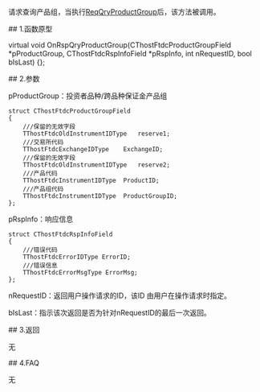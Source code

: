 <p>请求查询产品组，当执行<a href="../../CTHOSTFTDCTRADERSPI/REQQRYPRODUCTGROUP/">ReqQryProductGroup</a>后，该方法被调用。</p>
<span class="anchor" id="07d99c56-d33c-42ac-9e83-d13c9286eacc"></span>
## 1.函数原型
<p>virtual void OnRspQryProductGroup(CThostFtdcProductGroupField *pProductGroup, CThostFtdcRspInfoField *pRspInfo, int nRequestID, bool bIsLast) {};</p>
<span class="anchor" id="7fbc950d-e224-4990-a6ce-348aca41b52f"></span>
## 2.参数
<p>pProductGroup：投资者品种/跨品种保证金产品组</p>
<pre><code>struct CThostFtdcProductGroupField
{
    ///保留的无效字段
    TThostFtdcOldInstrumentIDType   reserve1;
    ///交易所代码
    TThostFtdcExchangeIDType    ExchangeID;
    ///保留的无效字段
    TThostFtdcOldInstrumentIDType   reserve2;
    ///产品代码
    TThostFtdcInstrumentIDType  ProductID;
    ///产品组代码
    TThostFtdcInstrumentIDType  ProductGroupID;
};
</code></pre>
<p>pRspInfo：响应信息</p>
<pre><code>struct CThostFtdcRspInfoField
{
    ///错误代码
    TThostFtdcErrorIDType ErrorID;
    ///错误信息
    TThostFtdcErrorMsgType ErrorMsg;
};
</code></pre>
<p>nRequestID：返回用户操作请求的ID，该ID 由用户在操作请求时指定。</p>
<p>bIsLast：指示该次返回是否为针对nRequestID的最后一次返回。</p>
<span class="anchor" id="832e7f26-e086-40d6-8eca-ebc41354508a"></span>
## 3.返回
<p>无</p>
<span class="anchor" id="e66b5258-a2a4-48d8-adf8-4ebcc41a9d4f"></span>
## 4.FAQ
<p>无</p>
